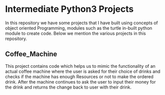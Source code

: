 # Intermediate Python3 Projects
In this repository we have some projects that I have built using concepts of object oriented Programming, modules such as the turtle in-built python module to create code.
Below we mention the various projects in this repository.
## Coffee_Machine
This project contains code which helps us to mimic the functionality of an actual coffee machine where the user is asked for their choice of drinks and checks if the machine has enough Resources or not to make the ordered drink. After the machine continues to ask the user to input their money for the drink and returns the change back to user with their drink.
